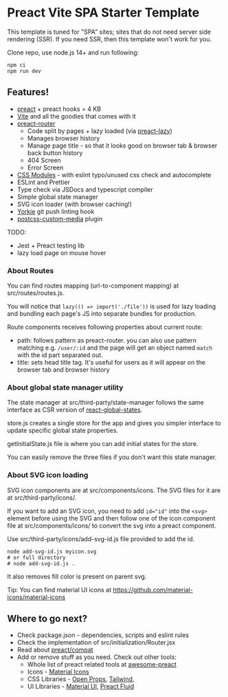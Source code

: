 # Preact Vite SPA Starter Template

This template is tuned for "SPA" sites; sites that do not need server side rendering (SSR). If you need SSR, then this template won't work for you.

Clone repo, use node.js 14+ and run following:
```
npm ci
npm run dev
```

## Features!

- [preact](https://github.com/preactjs/preact) + preact hooks = 4 KB
- [Vite](https://vitejs.dev) and all the goodies that comes with it
- [preact-router](https://github.com/preactjs/preact-router)
  - Code split by pages + lazy loaded (via [preact-lazy](https://github.com/iosio/preact-lazy)</a>)
  - Manages browser history
  - Manage page title - so that it looks good on browser tab & browser back button history
  - 404 Screen
  - Error Screen
- [CSS Modules](https://github.com/css-modules/css-modules) - with eslint typo/unused css check and autocomplete
- ESLint and Prettier
- Type check via JSDocs and typescript compiler
- Simple global state manager
- SVG icon loader (with browser caching!)
- [Yorkie](https://www.npmjs.com/package/yorkie) git push linting hook
- [postcss-custom-media](https://www.npmjs.com/package/postcss-custom-media) plugin

TODO:
- Jest + Preact testing lib
- lazy load page on mouse hover

### About Routes

You can find routes mapping (url-to-component mapping) at src/routes/routes.js.

You will notice that <code>lazy(() =&gt; import('./file'))</code> is
used for lazy loading and bundling each page's JS into separate bundles
for production.

Route components receives following properties about current route:
- path: follows pattern as preact-router. you can also use pattern
  matching e.g. `/user/:id` and the page will get an object named
  `match` with the id part separated out.
- title: sets head title tag. It's useful for users as it will appear on the browser tab and browser history

### About global state manager utility
The state manager at src/third-party/state-manager follows the same
interface as CSR version of [react-global-states](https://www.npmjs.com/package/react-global-states).

store.js creates a single store for the app and gives you simpler interface to update specific global state properties.

getInitialState.js file is where you can add initial states for the store.

You can easily remove the three files if you don't want this state manager.

### About SVG icon loading

SVG icon components are at src/components/icons. The SVG files for it are at src/third-party/icons/.

If you want to add an SVG icon, you need to add `id="id"` into the `<svg>` element before using the SVG and then follow one of the icon component file at src/components/icons/ to convert the svg into a preact component.

Use src/third-party/icons/add-svg-id.js file provided to add the id.

```
node add-svg-id.js myicon.svg
# or full directory
# node add-svg-id.js .
```
It also removes fill color is present on parent svg.

Tip: You can find material UI icons at https://github.com/material-icons/material-icons

## Where to go next?

- Check package.json - dependencies, scripts and eslint rules
- Check the implementation of src/initialization/Router.jsx
- Read about [preact/compat](https://preactjs.com/guide/v10/switching-to-preact/)
- Add or remove stuff as you need. Check out other tools:
  - Whole list of preact related tools at [awesome-preact](https://github.com/preactjs/awesome-preact)
  - Icons - [Material Icons](https://github.com/material-icons/material-icons)
  - CSS Libraries - [Open Props](https://open-props.style), [Tailwind](https://tailwindcss.com), 
  - UI Libraries - [Material UI](https://github.com/mui/material-ui/tree/master/examples/preact), [Preact Fluid](https://github.com/ajainvivek/preact-fluid)
